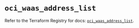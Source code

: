 # `oci_waas_address_list`

Refer to the Terraform Registry for docs: [`oci_waas_address_list`](https://registry.terraform.io/providers/oracle/oci/7.19.0/docs/resources/waas_address_list).
